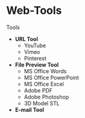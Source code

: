 # Web-Tools

Tools
* **URL Tool**
  * YouTube
  * Vimeo
  * Pinterest
* **File Preview Tool**
  * MS Office Words
  * MS Office PowerPoint
  * MS Office Excel
  * Adobe PDF
  * Adobe Photoshop
  * 3D Model STL
* **E-mail Tool**